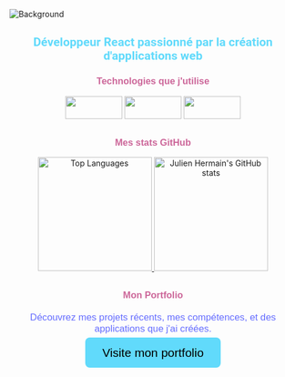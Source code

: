![Background](https://media.licdn.com/dms/image/v2/D4E16AQFgkuIJcXmS2A/profile-displaybackgroundimage-shrink_350_1400/profile-displaybackgroundimage-shrink_350_1400/0/1705243846218?e=1741824000&v=beta&t=pRhFj6fzY2HNGwoupv3DHOuWJYH33M23B1eWqrSYTfY)

<h2 align="center" style="color: #61DAFB; font-family: 'Roboto', sans-serif;">Développeur React passionné par la création d'applications web</h1>


<h3 align="center" style="color: #CC6699 ; font-family: 'Poppins', sans-serif;">Technologies que j'utilise</h3>

<p align="center">
  <a href="https://reactjs.org/" target="_blank" rel="noreferrer"><img src="https://img.shields.io/badge/React-61DAFB?style=for-the-badge&logo=react&logoColor=black" width="100" height="40" /></a>
  <a href="https://vitejs.dev/" target="_blank" rel="noreferrer"><img src="https://img.shields.io/badge/Vite-646CFF?style=for-the-badge&logo=vite&logoColor=white" width="100" height="40" /></a>
  <a href="https://sass-lang.com/" target="_blank" rel="noreferrer"><img src="https://img.shields.io/badge/Sass-CC6699?style=for-the-badge&logo=sass&logoColor=white" width="100" height="40" /></a>
</p>

## 
<h3 align="center" style="color: #CC6699; font-family: 'Poppins', sans-serif;">Mes stats GitHub</h3>

<p align="center">
  <a href="https://github.com/julien382">
    <img src="https://github-readme-stats.vercel.app/api/top-langs/?username=julien382&layout=compact" alt="Top Languages" height="200px" />
  </a>
  <a href="https://github.com/julien382">
    <img src="https://github-readme-stats.vercel.app/api?username=julien382&show_icons=true&hide_title=true&count_private=true" alt="Julien Hermain's GitHub stats" height="200px" />
  </a>
</p>

## 
<h3 align="center" style="color: #CC6699; font-family: 'Poppins', sans-serif;">Mon Portfolio</h3>

<p align="center" style="color: #646CFF; font-family: 'Poppins', sans-serif; font-size: 1.2em; text-align: center; margin: 20px auto;">
  Découvrez mes projets récents, mes compétences, et des applications que j'ai créées.
</p>
<p align="center">
  <a href="https://julien382.github.io/portfolioJulienHermain/" class="portfolio-link" style="font-family: 'Poppins', sans-serif; background-color: #61DAFB; color: black; padding: 15px 30px; border-radius: 8px; font-size: 1.5em; text-decoration: none;">Visite mon portfolio</a>
</p>
